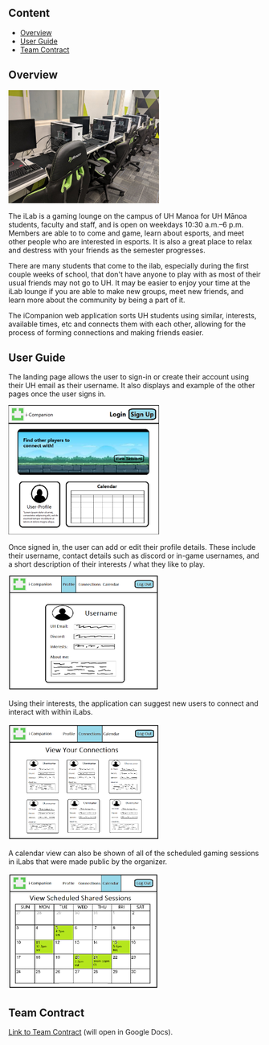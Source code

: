 <!--

# iCompanion

## Table of contents

## Team Members

## Overview

## User Guide

### Landing Page

### Sign in and sign up

### Home page

-->
<link rel="stylesheet" href="/Design/style.css">

## Content
- [Overview](#overview)
- [User Guide](#user-guide)
- [Team Contract](#team-contract)

## Overview

<img src="images/iLab-computers.png" alt="iLabs" width="300">

The iLab is a gaming lounge on the campus of UH Manoa for UH Mānoa students, faculty and staff, and is open on weekdays 10:30 a.m.–6 p.m. Members are able to to come and game, learn about esports, and meet other people who are interested in esports. It is also a great place to relax and destress with your friends as the semester progresses.

There are many students that come to the ilab, especially during the first couple weeks of school, that don't have anyone to play with as most of their usual friends may not go to UH. It may be easier to enjoy your time at the iLab lounge if you are able to make new groups, meet new friends, and learn more about the community by being a part of it.

The iCompanion web application sorts UH students using similar, interests, available times, etc and connects them with each other, allowing for the process of forming connections and making friends easier.

## User Guide

The landing page allows the user to sign-in or create their account using their UH email as their username. It also displays and example of the other pages once the user signs in.

<img src="images/i-Companion-Landing-Page.png" alt="landing page mockup" width="300">

Once signed in, the user can add or edit their profile details. These include their username, contact details such as discord or in-game usernames, and a short description of their interests / what they like to play.

<img src="images/iCompanion-profile.png" alt="profile page mockup" width="300">

Using their interests, the application can suggest new users to connect and interact with within iLabs.

<img src="images/i-Companion-connections.png" alt="connections page mockup" width="300">

A calendar view can also be shown of all of the scheduled gaming sessions in iLabs that were made public by the organizer.

<img src="images/i-Companion-calendar.png" alt="calendar page mockup" width="300">

## Team Contract

[Link to Team Contract](https://docs.google.com/document/d/1fk9-8-RfUI3wKC04T7Q8dusIydw-vxO_euXqXWyy_ng/edit?usp=sharing) (will open in Google Docs).
